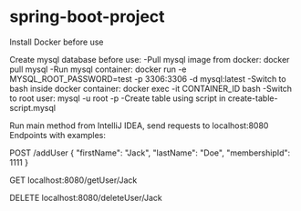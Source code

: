 # spring-boot-project

Install Docker before use

Create mysql database before use:
-Pull mysql image from docker:
docker pull mysql
-Run mysql container:
docker run -e MYSQL_ROOT_PASSWORD=test -p 3306:3306 -d mysql:latest
-Switch to bash inside docker container:
docker exec -it CONTAINER_ID bash
-Switch to root user:
mysql -u root -p
-Create table using script in create-table-script.mysql


Run main method from IntelliJ IDEA, send requests to localhost:8080
Endpoints with examples:

POST /addUser
{
    "firstName": "Jack",
    "lastName": "Doe",
    "membershipId": 1111
}

GET localhost:8080/getUser/Jack

DELETE localhost:8080/deleteUser/Jack
